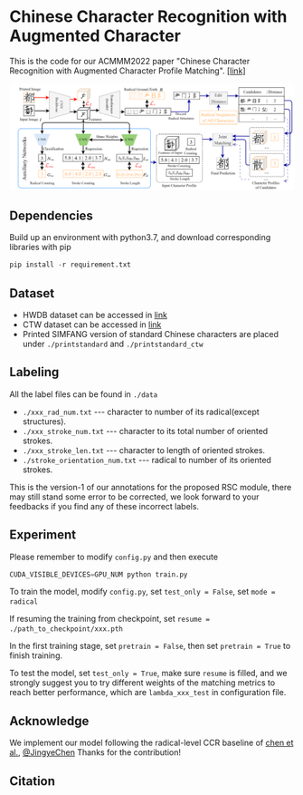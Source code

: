 # Chinese Character Recognition with Augmented Character

This is the code for our ACMMM2022 paper "Chinese Character Recognition with Augmented Character
Profile Matching". [[link]](https://github.com/FudanVI/FudanOCR/tree/main/character-profile-matching/paper)

![architecture](./architecture.png)


## Dependencies
Build up an environment with python3.7, and download corresponding libraries with pip
```python
pip install -r requirement.txt
```

## Dataset
* HWDB dataset can be accessed in [link](http://www.nlpr.ia.ac.cn/databases/handwriting/Home.html)
* CTW dataset can be accessed in [link](https://ctwdataset.github.io/)
* Printed SIMFANG version of standard Chinese characters are placed under ```./printstandard``` and ```./printstandard_ctw```

## Labeling
All the label files can be found in ```./data```
* ```./xxx_rad_num.txt``` --- character to number of its radical(except structures).
* ```./xxx_stroke_num.txt``` --- character to its total number of oriented strokes.
* ```./xxx_stroke_len.txt``` --- character to length of oriented strokes.
* ```./stroke_orientation_num.txt``` --- radical to number of its oriented strokes.

This is the version-1 of our annotations for the proposed RSC module, there may still stand some error to be corrected, we look forward to your feedbacks if you find any of these incorrect labels.
## Experiment
Please remember to modify ```config.py``` and then execute
```python
CUDA_VISIBLE_DEVICES=GPU_NUM python train.py
```

To train the model, modify ```config.py```, set ```test_only = False```, set ```mode = radical```

If resuming the training from checkpoint, set ```resume = ./path_to_checkpoint/xxx.pth```

In the first training stage, set ```pretrain = False```, then set ```pretrain = True``` to finish training.

To test the model, set ```test_only = True```, make sure ```resume``` is filled, and we strongly suggest you to try different weights of the matching metrics to reach better performance, which are ```lambda_xxx_test``` in configuration file.

## Acknowledge
We implement our model following the radical-level CCR baseline of [chen et al.](https://github.com/FudanVI/FudanOCR/tree/main/stroke-level-decomposition), [@JingyeChen](https://github.com/JingyeChen) 
Thanks for the contribution!

## Citation

